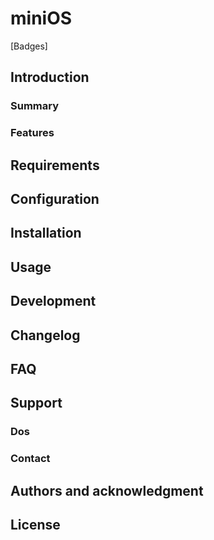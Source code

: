 # miniOS

[Badges]

## Introduction

### Summary

### Features

## Requirements

## Configuration

## Installation

## Usage

## Development

## Changelog 

## FAQ 

## Support

### Dos 

### Contact 

## Authors and acknowledgment 

## License